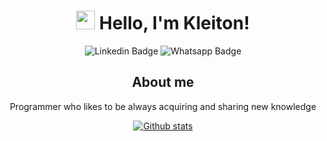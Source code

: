 <div style="text-align:center">

# <img src="https://media.giphy.com/media/hvRJCLFzcasrR4ia7z/giphy.gif" width="30px"> Hello, I'm Kleiton!

![Linkedin Badge](https://img.shields.io/badge/-LinkedIn-blue?style=flat-square&logo=Linkedin&logoColor=white&link=https://www.linkedin.com/in/kleiton-alexandre-936278123)
![Whatsapp Badge](https://img.shields.io/badge/-Whatsapp-4CA143?style=flat-square&labelColor=4CA143&logo=whatsapp&logoColor=white&link=https://api.whatsapp.com/send?phone=5513991290336&text=Olá!)


## About me
Programmer who likes to be always acquiring and sharing new knowledge


[![Github stats](https://github-readme-stats.vercel.app/api?username=Alexandre08&hide_title=true&include_all_commits=true&count_private=true&hide=issues&show_icons=true&theme=graywhite&title_color=03a9f4)](https://github.com/Alexandre08)
